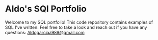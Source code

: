 # Aldo's SQl Portfolio 
Welcome to my SQL portfolio! This code repository contains examples of SQL I've written. Feel free to take a look and reach out if you have any questions:
Aldogarciaa988@gmail.com
